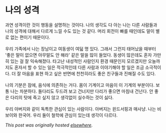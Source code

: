 # 나의 성격

<div>
<div>&#44284;&#50672; &#49457;&#44201;&#51060;&#46976; &#44163;&#51060; &#54665;&#46041;&#51012; &#49444;&#47749;&#54616;&#45716; &#44163;&#51060;&#45796;. &#45208;&#51032; &#49373;&#44033;&#46020; &#45796; &#50500;&#45716; &#45208;&#45716; &#45796;&#47480; &#49324;&#46988;&#46308;&#44284; &#45208;&#51032; &#49457;&#44201;&#50640; &#45824;&#54644;&#49436; &#45796;&#47476;&#44172; &#45712;&#45188; &#49688;&#46020; &#51080;&#45716; &#44163; &#44057;&#45796;. &#47672;&#47532; &#54924;&#51204;&#51060; &#48736;&#47484; &#46412;&#51064;&#45936;&#46020; &#47568;&#51060; &#48324;&#47196; &#50630;&#45716; &#54200;&#51060;&#44592; &#46412;&#47928;&#51060;&#45796;.</div>
<div><br></div>
<div>&#50864;&#47532; &#44032;&#51313;&#50640;&#49436; &#45208;&#45716; &#51109;&#45224;&#51060;&#44256; &#50668;&#46041;&#49373;&#51060; &#50668;&#45919; &#47749; &#51080;&#45796;. &#44536;&#47000;&#49436; &#44536;&#47088;&#51648; &#53468;&#50612;&#45228;&#51012; &#46412;&#48512;&#53552; '&#51339;&#51008; &#47568;&#51060; &#50630;&#51004;&#47732; &#50500;&#47924;&#47568;&#46020; &#50504; &#54644;&#46972;' &#44057;&#51008; &#47568;&#51012; &#47566;&#51060; &#46308;&#50632;&#45796;. &#46041;&#49373;&#51060; &#47566;&#51008;&#45936;&#46020; &#54844;&#51088; &#44032;&#47564;&#55176; &#51080;&#45716; &#44152; &#51096; &#51061;&#49689;&#54644;&#51276;&#45796;. &#53440;&#44256;&#45212; &#45236;&#49457;&#51201;&#51064; &#49324;&#46988;&#51064;&#51648; &#54872;&#44221; &#46412;&#47928;&#51064;&#51648; &#47784;&#47476;&#44192;&#51648;&#47564; &#50724;&#45720;&#44620;&#51648;&#46020; &#54844;&#51088;&#49436; &#54624; &#49688; &#51080;&#45716; &#51068;&#51008; &#51201;&#44537;&#51201;&#51064;&#45936; &#45796;&#47480; &#49324;&#46988;&#44284; &#51060;&#50556;&#44592;&#54644;&#50556; &#54624; &#51068;&#51008; &#51312;&#44552; &#49548;&#44537;&#51201;&#51060;&#45796;. &#45908; &#51096; &#47560;&#51020;&#51012; &#54364;&#54788; &#54616;&#44256; &#49910;&#51008; &#48152;&#47732;&#50640; &#52380;&#52380;&#55176;&#46972;&#46020; &#51339;&#51008; &#52828;&#44396;&#46308;&#44284; &#51652;&#54644;&#51656; &#49688;&#46020; &#51080;&#45796;.</div>
<div><br></div>
<div>&#45208;&#51032; &#44592;&#48516;&#51008; &#51104;&#50640;, &#51020;&#49885;&#50640; &#51032;&#51316;&#54616;&#45716; &#44144;&#45796;. &#47800;&#51060; &#44592;&#44228;&#51060;&#44256; &#47560;&#51020;&#51060; &#51060; &#44592;&#44228;&#51032; &#48512;&#48516;&#51060;&#45796;. &#48372;&#53685; &#45208;&#45716; &#52264;&#48516;&#54616;&#45796;. &#46028;&#45796;&#47532;&#46020; &#46160;&#46300;&#47140; &#48372;&#44256; &#44148;&#45320;&#51648;&#47564; &#45796;&#47532;&#44032; &#51339;&#51004;&#47732; &#47560;&#52840;&#45236; &#44148;&#45324;&#45796;. &#50504; &#51339;&#51008; &#45796;&#47532;&#51032; &#53459;&#50640; &#51453;&#44256; &#49910;&#51648; &#50506;&#44256; &#49373;&#44033;&#50630;&#51060; &#49892;&#49688;&#54616;&#45716; &#44163;&#51060; &#49899;&#45796;.</div>
<div><br></div>
<div>&#50864;&#47532; &#50500;&#48260;&#51648;&#50752; &#44057;&#51060; &#46021;&#53945;&#54620; &#44288;&#49900;&#51060; &#51080;&#45716; &#49324;&#46988;&#51060;&#45796;. &#50500;&#48260;&#51648;&#45716; &#50952;&#46300;&#49436;&#54609;&#44284; &#47588;&#49324;&#45285;. &#45208;&#45716; &#48708;&#48372;&#51060;&#50752; &#54620;&#44397;&#50612;. &#50864;&#47532; &#46168;&#51060; &#52384;&#54617;&#50640; &#44288;&#49900;&#51060; &#51080;&#45716;&#45936; &#49373;&#44033;&#51060; &#45796;&#47476;&#45796;.</div>
</div>


*This post was originally hosted [elsewhere](http://planspace.blogspot.com/2009/10/blog-post.html).*
